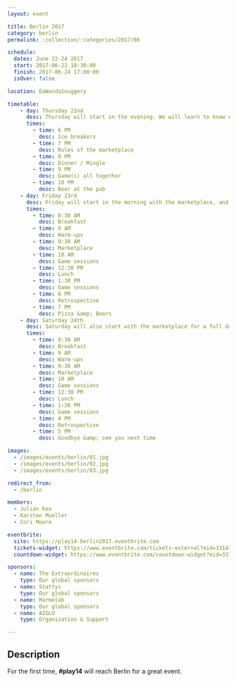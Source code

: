 ```yaml
---
layout: event

title: Berlin 2017
category: berlin
permalink: :collection/:categories/2017/06

schedule:
  dates: June 22-24 2017
  start: 2017-06-22 18:30:00
  finish: 2017-06-24 17:00:00
  isOver: false

location: DaWandaSnuggery

timetable:
    - day: Thursday 22nd
      desc: Thursday will start in the evening. We will learn to know each other and share a nice dinner all together.
      times:
        - time: 6 PM
          desc: Ice breakers
        - time: 7 PM
          desc: Rules of the marketplace
        - time: 8 PM
          desc: Dinner / Mingle
        - time: 9 PM
          desc: Game(s) all together
        - time: 10 PM
          desc: Beer at the pub
    - day: Friday 23rd
      desc: Friday will start in the morning with the marketplace, and then we will play games all day long.
      times:
        - time: 8:30 AM
          desc: Breakfast
        - time: 9 AM
          desc: Warm-ups
        - time: 9:30 AM
          desc: Marketplace
        - time: 10 AM
          desc: Game sessions
        - time: 12:30 PM
          desc: Lunch
        - time: 1:30 PM
          desc: Game sessions
        - time: 6 PM
          desc: Retrospective
        - time: 7 PM
          desc: Pizza &amp; Beers
    - day: Saturday 24th
      desc: Saturday will also start with the marketplace for a full day of games. Whoever needs to catch a plane can leave earlier.
      times:
        - time: 8:30 AM
          desc: Breakfast
        - time: 9 AM
          desc: Warm-ups
        - time: 9:30 AM
          desc: Marketplace
        - time: 10 AM
          desc: Game sessions
        - time: 12:30 PM
          desc: Lunch
        - time: 1:30 PM
          desc: Game sessions
        - time: 4 PM
          desc: Retrospective
        - time: 5 PM
          desc: Goodbye &amp; see you next time

images:
  - /images/events/berlin/01.jpg
  - /images/events/berlin/02.jpg
  - /images/events/berlin/03.jpg

redirect_from:
  - /berlin

members:
  - Julian Kea
  - Karsten Mueller
  - Cori Moore

eventbrite: 
  site: https://play14-berlin2017.eventbrite.com
  tickets-widget: https://www.eventbrite.com/tickets-external?eid=33143290474&ref=etckt
  countdown-widget: https://www.eventbrite.com/countdown-widget?eid=33143290474

sponsors:
  - name: The Extraordinaires
    type: Our global sponsors
  - name: Stattys
    type: Our global sponsors
  - name: Marmelab
    type: Our global sponsors
  - name: AIGLU
    type: Organization & Support

---
```


## Description
For the first time, **#play14** will reach Berlin for a great event.

